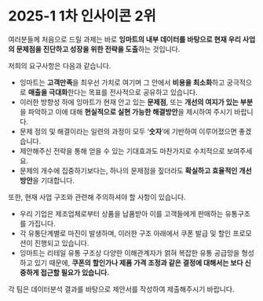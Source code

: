 # 2025-1 1차 인사이콘 2위
여러분들께 처음으로 드릴 과제는 바로 **잉마트의 내부 데이터를 바탕으로 현재 우리 사업의 문제점을 진단하고 성장을 위한 전략을 도출**하는 것입니다.

저희의 요구사항은 다음과 같습니다.

- 잉마트는 **고객만족**을 최우선 가치로 여기며 그 안에서 **비용을 최소화**하고 궁극적으로 **매출을 극대화**한다는 목표를 전사적으로 공유하고 있습니다.
- 이러한 방향성 하에 잉마트가 현재 안고 있는 **문제점**, 또는 **개선의 여지가 있는 부분**을 파악하고 이에 대해 **현실적으로 실현 가능한 해결방안**을 제시하여 주시기 바랍니다.
- 문제 정의 및 해결이라는 일련의 과정이 모두 ‘**숫자**’에 기반하여 이루어졌으면 좋겠습니다.
- 제안해주신 전략을 통해 얻을 수 있는 기대효과도 마찬가지로 수치적으로 보여주세요.
- 문제의 개수에 집중하기보다는, 하나의 문제점을 짚더라도 **확실하고 효율적인 개선방안**을 기대합니다.

또한, 현재 사업 구조와 관련해 주의하셔야 할 사항이 있습니다.

- 우리 기업은 제조업체로부터 상품을 납품받아 이를 고객들에게 판매하는 유통구조를 가집니다.
- 각 유통단계별로 마진이 발생하며, 이러한 구조 아래에서 쿠폰 발급 및 할인 프로모션이 진행되고 있습니다.
- 잉마트는 리테일 유통 구조상 다양한 이해관계자가 얽혀 복잡한 유통 공급망을 형성하고 있기 때문에, **쿠폰의 할인가나 제품 가격 조정과 같은 결정에 대해서는 보다 신중하게 접근할 필요가 있습니다.**

각 팀은 데이터분석 결과를 바탕으로 제안서를 작성하여 제출해주시기 바랍니다.
